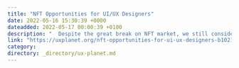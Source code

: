 ```yaml
---
title: "NFT Opportunities for UI/UX Designers"
date: 2022-05-16 15:30:39 +0000
dateadded: 2022-05-17 00:00:39 +0100
description: "  Despite the great break on NFT market, we still consider NFT industry as one of the most perspective ones for designers to pay attention…  Continue reading on UX Planet »  "
link: "https://uxplanet.org/nft-opportunities-for-ui-ux-designers-b10213a9b607?source=rss----819cc2aaeee0---4"
category:
directory: _directory/ux-planet.md
---
```

